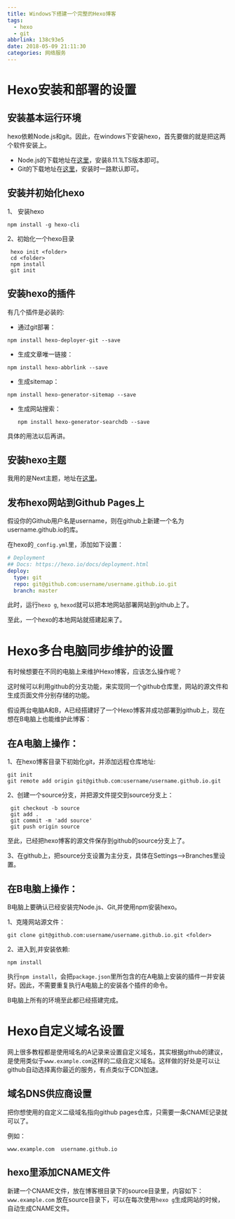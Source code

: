 ```yaml
---
title: Windows下搭建一个完整的Hexo博客
tags:
  - hexo
  - git
abbrlink: 138c93e5
date: 2018-05-09 21:11:30
categories: 网络服务
---
```


# Hexo安装和部署的设置

## 安装基本运行环境

hexo依赖Node.js和git。因此，在windows下安装hexo，首先要做的就是把这两个软件安装上。

-   Node.js的下载地址在[这里](https://nodejs.org/zh-cn/)，安装8.11.1LTS版本即可。
-   Git的下载地址在[这里](https://git-scm.com/download/win)，安装时一路默认即可。

## 安装并初始化hexo

1、 安装hexo

 `npm install -g hexo-cli`

<!--more-->

2、初始化一个hexo目录

```npm
 hexo init <folder>
 cd <folder>
 npm install
 git init
```

## 安装hexo的插件

有几个插件是必装的:

-   通过git部署：

`npm install hexo-deployer-git --save`

-   生成文章唯一链接：

`npm install hexo-abbrlink --save`

-   生成sitemap：

`npm install hexo-generator-sitemap --save`

-   生成网站搜索：

    `npm install hexo-generator-searchdb --save`

具体的用法以后再讲。

## 安装hexo主题

我用的是Next主题，地址在[这里](https://github.com/theme-next/hexo-theme-next)。

## 发布hexo网站到Github Pages上

假设你的Github用户名是username，则在github上新建一个名为username.github.io的库。

在hexo的`_config.yml`里，添加如下设置：

```yaml
# Deployment
## Docs: https://hexo.io/docs/deployment.html
deploy:
  type: git
  repo: git@github.com:username/username.github.io.git
  branch: master
```

此时，运行`hexo g`, `hexod`就可以把本地网站部署网站到github上了。

至此，一个hexo的本地网站就搭建起来了。

# Hexo多台电脑同步维护的设置

有时候想要在不同的电脑上来维护Hexo博客，应该怎么操作呢？

这时候可以利用github的分支功能，来实现同一个github仓库里，网站的源文件和生成页面文件分别存储的功能。

假设两台电脑A和B，A已经搭建好了一个Hexo博客并成功部署到github上，现在想在B电脑上也能维护此博客：

## 在A电脑上操作：

1、在hexo博客目录下初始化git，并添加远程仓库地址:

```git
git init
git remote add origin git@github.com:username/username.github.io.git
```

2、创建一个source分支，并把源文件提交到source分支上：

```git
 git checkout -b source
 git add .
 git commit -m 'add source'
 git push origin source
```

至此，已经把hexo博客的源文件保存到github的source分支上了。

3、在github上，把source分支设置为主分支，具体在Settings-->Branches里设置。

## 在B电脑上操作：

B电脑上要确认已经安装完Node.js、Git,并使用npm安装hexo。

1、克隆网站源文件：

`git clone git@github.com:username/username.github.io.git <folder>`

2、进入到<folder>,并安装依赖:

`npm install`

执行`npm install`，会把`package.json`里所包含的在A电脑上安装的插件一并安装好。因此，不需要重复执行A电脑上的安装各个插件的命令。

B电脑上所有的环境至此都已经搭建完成。

# Hexo自定义域名设置

网上很多教程都是使用域名的A记录来设置自定义域名，其实根据github的建议，是使用类似于`www.example.com`这样的二级自定义域名。这样做的好处是可以让github自动选择离你最近的服务，有点类似于CDN加速。

## 域名DNS供应商设置

把你想使用的自定义二级域名指向github pages仓库，只需要一条CNAME记录就可以了。

例如：

```text
www.example.com  username.github.io
```

## hexo里添加CNAME文件

新建一个CNAME文件，放在博客根目录下的source目录里，内容如下：
`www.example.com`
放在source目录下，可以在每次使用`hexo g`生成网站的时候，自动生成CNAME文件。
